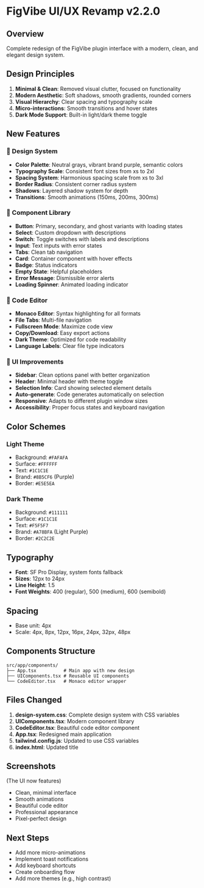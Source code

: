 # FigVibe UI/UX Revamp v2.2.0

## Overview

Complete redesign of the FigVibe plugin interface with a modern, clean, and elegant design system.

## Design Principles

1. **Minimal & Clean**: Removed visual clutter, focused on functionality
2. **Modern Aesthetic**: Soft shadows, smooth gradients, rounded corners
3. **Visual Hierarchy**: Clear spacing and typography scale
4. **Micro-interactions**: Smooth transitions and hover states
5. **Dark Mode Support**: Built-in light/dark theme toggle

## New Features

### 🎨 Design System

- **Color Palette**: Neutral grays, vibrant brand purple, semantic colors
- **Typography Scale**: Consistent font sizes from xs to 2xl
- **Spacing System**: Harmonious spacing scale from xs to 3xl
- **Border Radius**: Consistent corner radius system
- **Shadows**: Layered shadow system for depth
- **Transitions**: Smooth animations (150ms, 200ms, 300ms)

### 🧩 Component Library

- **Button**: Primary, secondary, and ghost variants with loading states
- **Select**: Custom dropdown with descriptions
- **Switch**: Toggle switches with labels and descriptions
- **Input**: Text inputs with error states
- **Tabs**: Clean tab navigation
- **Card**: Container component with hover effects
- **Badge**: Status indicators
- **Empty State**: Helpful placeholders
- **Error Message**: Dismissible error alerts
- **Loading Spinner**: Animated loading indicator

### 📝 Code Editor

- **Monaco Editor**: Syntax highlighting for all formats
- **File Tabs**: Multi-file navigation
- **Fullscreen Mode**: Maximize code view
- **Copy/Download**: Easy export actions
- **Dark Theme**: Optimized for code readability
- **Language Labels**: Clear file type indicators

### 🎯 UI Improvements

- **Sidebar**: Clean options panel with better organization
- **Header**: Minimal header with theme toggle
- **Selection Info**: Card showing selected element details
- **Auto-generate**: Code generates automatically on selection
- **Responsive**: Adapts to different plugin window sizes
- **Accessibility**: Proper focus states and keyboard navigation

## Color Schemes

### Light Theme

- Background: `#FAFAFA`
- Surface: `#FFFFFF`
- Text: `#1C1C1E`
- Brand: `#8B5CF6` (Purple)
- Border: `#E5E5EA`

### Dark Theme

- Background: `#111111`
- Surface: `#1C1C1E`
- Text: `#F5F5F7`
- Brand: `#A78BFA` (Light Purple)
- Border: `#2C2C2E`

## Typography

- **Font**: SF Pro Display, system fonts fallback
- **Sizes**: 12px to 24px
- **Line Height**: 1.5
- **Font Weights**: 400 (regular), 500 (medium), 600 (semibold)

## Spacing

- Base unit: 4px
- Scale: 4px, 8px, 12px, 16px, 24px, 32px, 48px

## Components Structure

```
src/app/components/
├── App.tsx          # Main app with new design
├── UIComponents.tsx # Reusable UI components
└── CodeEditor.tsx   # Monaco editor wrapper
```

## Files Changed

1. **design-system.css**: Complete design system with CSS variables
2. **UIComponents.tsx**: Modern component library
3. **CodeEditor.tsx**: Beautiful code editor component
4. **App.tsx**: Redesigned main application
5. **tailwind.config.js**: Updated to use CSS variables
6. **index.html**: Updated title

## Screenshots

(The UI now features)

- Clean, minimal interface
- Smooth animations
- Beautiful code editor
- Professional appearance
- Pixel-perfect design

## Next Steps

- Add more micro-animations
- Implement toast notifications
- Add keyboard shortcuts
- Create onboarding flow
- Add more themes (e.g., high contrast)
